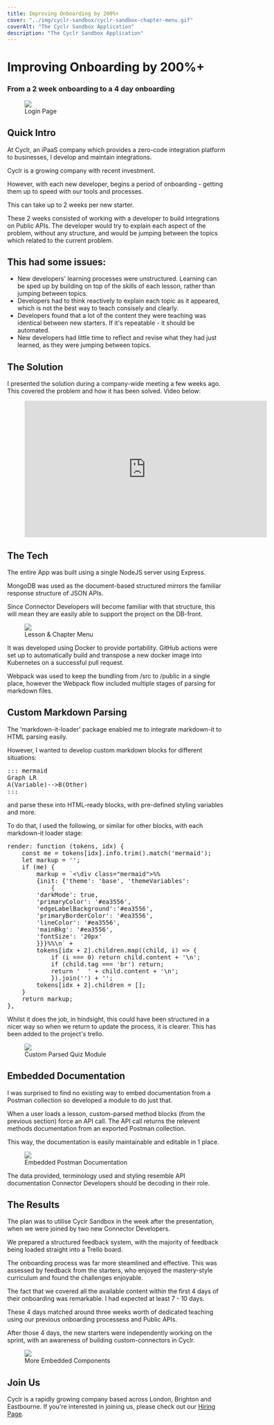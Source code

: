 ```yaml
---
title: Improving Onboarding by 200%+
cover: "../img/cyclr-sandbox/cyclr-sandbox-chapter-menu.gif"
coverAlt: "The Cyclr Sandbox Application"
description: "The Cyclr Sandbox Application"
---
```


# Improving Onboarding by 200%+

### From a 2 week onboarding to a 4 day onboarding

<figure>
    <img src="../../img/cyclr-sandbox/cyclr-sandbox-login.png">
    <figcaption>Login Page</figcaption>
</figure>

## Quick Intro

At Cyclr, an iPaaS company which provides a zero-code integration platform to businesses, I develop and maintain integrations.

Cyclr is a growing company with recent investment.

However, with each new developer, begins a period of onboarding - getting them up to speed with our tools and processes.

This can take up to 2 weeks per new starter.

These 2 weeks consisted of working with a developer to build integrations on Public APIs.
The developer would try to explain each aspect of the problem, without any structure, and would be jumping between the topics which related to the current problem.

## This had some issues:

- New developers' learning processes were unstructured. Learning can be sped up by building on top of the skills of each lesson, rather than jumping between topics.
- Developers had to think reactively to explain each topic as it appeared, which is not the best way to teach consisely and clearly.
- Developers found that a lot of the content they were teaching was identical between new starters. If it's repeatable - it should be automated.
- New developers had little time to reflect and revise what they had just learned, as they were jumping between topics.

## The Solution

I presented the solution during a company-wide meeting a few weeks ago. This covered the problem and how it has been solved. Video below:

<figure>
<iframe width="560" height="315" src="https://www.youtube.com/embed/A3Baww3lEBI" title="YouTube video player" frameborder="0" allow="accelerometer; autoplay; clipboard-write; encrypted-media; gyroscope; picture-in-picture" allowfullscreen></iframe>
</figure>

## The Tech

The entire App was built using a single NodeJS server using Express.

MongoDB was used as the document-based structured mirrors the familiar response structure of JSON APIs.

Since Connector Developers will become familiar with that structure, this will mean they are easily able to support the project on the DB-front.

<figure>
    <img src="../../img/cyclr-sandbox/cyclr-sandbox-chapter-menu.gif">
    <figcaption>Lesson & Chapter Menu</figcaption>
</figure>

It was developed using Docker to provide portability. GitHub actions were set up to automatically build and transpose a new docker image into Kubernetes on a successful pull request.

Webpack was used to keep the bundling from /src to /public in a single place, however the Webpack flow included multiple stages of parsing for markdown files.

## Custom Markdown Parsing

The 'markdown-it-loader' package enabled me to integrate markdown-it to HTML parsing easily.

However, I wanted to develop custom markdown blocks for different situations:

<pre>
::: mermaid
Graph LR
A(Variable)-->B(Other)
:::
</pre>

and parse these into HTML-ready blocks, with pre-defined styling variables and more.

To do that, I used the following, or similar for other blocks, with each markdown-it loader stage:

<pre>
render: function (tokens, idx) {
    const me = tokens[idx].info.trim().match('mermaid');
    let markup = '';
    if (me) {
        markup = `<\div class="mermaid">%%
        {init: {'theme': 'base', 'themeVariables': 
            { 
        'darkMode': true,
        'primaryColor': '#ea3556',
        'edgeLabelBackground':'#ea3556',  
        'primaryBorderColor': '#ea3556', 
        'lineColor': '#ea3556', 
        'mainBkg': '#ea3556', 
        'fontSize': '20px'
        }}}%%\n` +
        tokens[idx + 2].children.map((child, i) => {
            if (i === 0) return child.content + '\n';
            if (child.tag === 'br') return;
            return '  ' + child.content + '\n';
            }).join('') + '</ div>';
        tokens[idx + 2].children = [];
    }
    return markup;
},
</pre>

Whilst it does the job, in hindsight, this could have been structured in a nicer way so when we return to update the process, it is clearer. This has been added to the project's trello.

<figure>
    <img src="../../img/cyclr-sandbox/cyclr-sandbox-chart-quiz.gif">
    <figcaption>Custom Parsed Quiz Module</figcaption>
</figure>

## Embedded Documentation

I was surprised to find no existing way to embed documentation from a Postman collection so developed a module to do just that.

When a user loads a lesson, custom-parsed method blocks (from the previous section) force an API call. The API call returns the relevent methods documentation from an exported Postman collection.

This way, the documentation is easily maintainable and editable in 1 place.

<figure>
    <img src="../../img/cyclr-sandbox/cyclr-sandbox-method.gif">
    <figcaption>Embedded Postman Documentation</figcaption>
</figure>

The data provided, terminology used and styling resemble API documentation Connector Developers should be decoding in their role.

## The Results

The plan was to utilise Cyclr Sandbox in the week after the presentation, when we were joined by two new Connector Developers.

We prepared a structured feedback system, with the majority of feedback being loaded straight into a Trello board.

The onboarding process was far more steamlined and effective. This was assessed by feedback from the starters, who enjoyed the mastery-style curriculum and found the challenges enjoyable.

The fact that we covered all the available content within the first 4 days of their onboarding was remarkable. I had expected at least 7 - 10 days.

These 4 days matched around three weeks worth of dedicated teaching using our previous onboarding processess and Public APIs.

After those 4 days, the new starters were independently working on the sprint, with an awareness of building custom-connectors in Cyclr.

<figure>
    <img src="../../img/cyclr-sandbox/cyclr-sandbox-tip-gif.gif">
    <figcaption>More Embedded Components</figcaption>
</figure>

## Join Us

Cyclr is a rapidly growing company based across London, Brighton and Eastbourne. If you're interested in joining us, please check out our [Hiring Page](https://cyclr.com/we-are-hiring).
